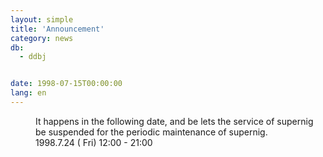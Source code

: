 ```yaml
---
layout: simple
title: 'Announcement'
category: news
db:
  - ddbj


date: 1998-07-15T00:00:00
lang: en
---
```


<dd>It happens in the following date, and be lets the service of supernig be suspended for the periodic maintenance of supernig.<br>
<dd>1998.7.24 ( Fri) 12:00 - 21:00</dd>
</dd>

